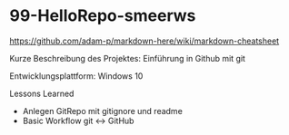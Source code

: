 # 99-HelloRepo-smeerws

https://github.com/adam-p/markdown-here/wiki/markdown-cheatsheet

Kurze Beschreibung des Projektes: Einführung in Github mit git 

Entwicklungsplattform: Windows 10

Lessons Learned
+ Anlegen GitRepo mit gitignore und readme
+ Basic Workflow git <-> GitHub
